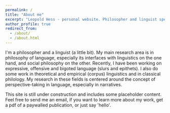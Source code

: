 ```yaml
---
permalink: /
title: "About me"
excerpt: "Leopold Hess - personal website. Philosopher and linguist specializing in social philosophy of language, slurs, expressives, and perspective in language."
author_profile: true
redirect_from: 
  - /about/
  - /about.html
---
```


I'm a philosopher and a linguist (a little bit). My main research area is in philosophy of language, especially its interfaces with linguistics on the one hand, and social philosophy on the other. Recently, I have been working on expressive, offensive and bigoted language (slurs and epithets). I also do some work in theoretical and empirical (corpus) linguistics and in classical philology. My research in these fields is centered around the concept of perspective-taking in language, especially in narratives.

This site is still under construction and includes some placeholder content. Feel free to send me an email, if you want to learn more about my work, get a pdf of a paywalled publication, or just say 'hello'.
